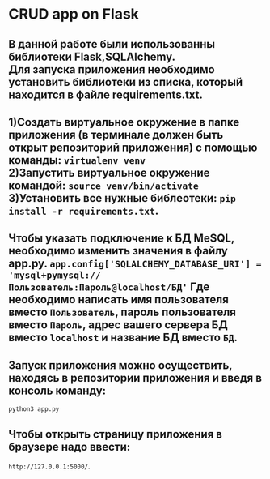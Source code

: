 # CRUD app on Flask
В данной работе были использованны библиотеки Flask,SQLAlchemy.\
Для запуска приложения необходимо установить библиотеки из списка, который находится в файле
requirements.txt. 
---
1)Создать виртуальное окружение в папке приложения 
(в терминале должен быть открыт репозиторий приложения) с помощью команды:
`virtualenv venv`\
2)Запустить виртуальное окружение командой:
`source venv/bin/activate`\
3)Установить все нужные библеотеки:
`pip install -r requirements.txt`.
----
Чтобы указать подключение к БД MeSQL, необходимо изменить значения в файлу app.py.
`app.config['SQLALCHEMY_DATABASE_URI'] = 'mysql+pymysql://Пользователь:Пароль@localhost/БД'`
Где необходимо написать имя пользователя вместо `Пользователь`,
пароль пользователя вместо `Пароль`,
адрес вашего сервера БД вместо `localhost` и название БД вместо `БД`.
----
 ## Запуск приложения можно осуществить, находясь в репозитории приложения и введя в консоль команду:
`python3 app.py`
## Чтобы открыть страницу приложения в браузере надо ввести:
`http://127.0.0.1:5000/`.
